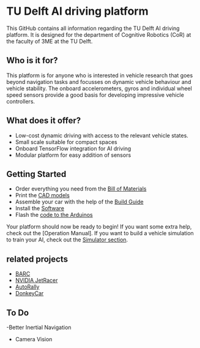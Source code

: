 # TU Delft AI driving platform
This GitHub contains all information regarding the TU Delft AI driving platform. It is designed for the department of Cognitive Robotics (CoR) at the faculty of 3ME at the TU Delft.

## Who is it for?
This platform is for anyone who is interested in vehicle research that goes beyond navigation tasks and focusses on dynamic vehicle behaviour and vehicle stability. The onboard accelerometers, gyros and individual wheel speed sensors provide a good basis for developing impressive vehicle controllers.

## What does it offer?
- Low-cost dynamic driving with access to the relevant vehicle states.
- Small scale suitable for compact spaces
- Onboard TensorFlow integration for AI driving
- Modular platform for easy addition of sensors

## Getting Started
- Order everything you need from the [Bill of Materials](https://github.com/robertcornet/TUD_AI_driving/blob/main/documentation/bill_of_materials.md) 
- Print the [CAD models](https://github.com/robertcornet/TUD_AI_driving/tree/main/CAD)
- Assemble your car with the help of the [Build Guide](https://github.com/robertcornet/TUD_AI_driving/blob/main/documentation/build_guide.md)
- Install the [Software](https://github.com/robertcornet/TUD_AI_driving/blob/main/documentation/software_setup.md)
- Flash the [code to the Arduinos](https://github.com/robertcornet/TUD_AI_driving/tree/main/Arduino) 

Your platform should now be ready to begin! 
If you want some extra help, check out the [Operation Manual]. If you want to build a vehicle simulation to train your AI, check out the [Simulator section](https://github.com/robertcornet/TUD_AI_driving/tree/main/Simulator).

## related projects
- [BARC](https://github.com/MPC-Berkeley/barc)
- [NVIDIA JetRacer](https://github.com/NVIDIA-AI-IOT/jetracer)
- [AutoRally](https://autorally.github.io/)
- [DonkeyCar](https://www.donkeycar.com/)


## To Do
-Better Inertial Navigation
- Camera Vision
